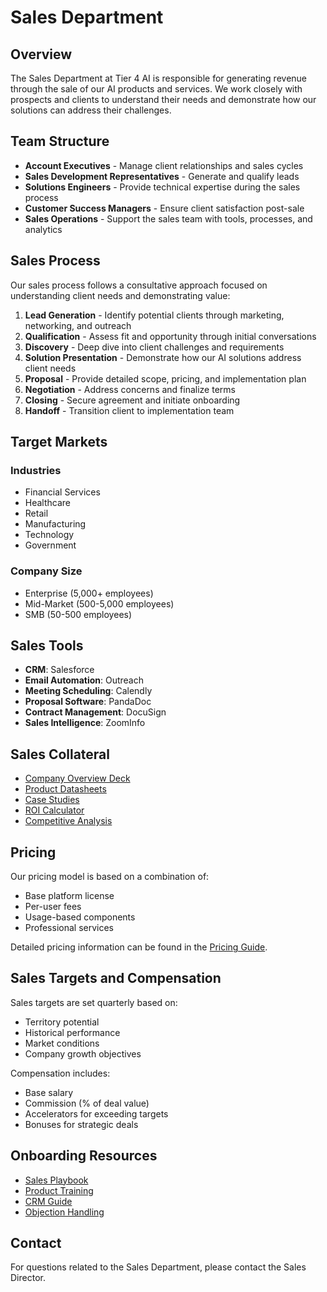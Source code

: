# Sales Department

## Overview

The Sales Department at Tier 4 AI is responsible for generating revenue through the sale of our AI products and services. We work closely with prospects and clients to understand their needs and demonstrate how our solutions can address their challenges.

## Team Structure

- **Account Executives** - Manage client relationships and sales cycles
- **Sales Development Representatives** - Generate and qualify leads
- **Solutions Engineers** - Provide technical expertise during the sales process
- **Customer Success Managers** - Ensure client satisfaction post-sale
- **Sales Operations** - Support the sales team with tools, processes, and analytics

## Sales Process

Our sales process follows a consultative approach focused on understanding client needs and demonstrating value:

1. **Lead Generation** - Identify potential clients through marketing, networking, and outreach
2. **Qualification** - Assess fit and opportunity through initial conversations
3. **Discovery** - Deep dive into client challenges and requirements
4. **Solution Presentation** - Demonstrate how our AI solutions address client needs
5. **Proposal** - Provide detailed scope, pricing, and implementation plan
6. **Negotiation** - Address concerns and finalize terms
7. **Closing** - Secure agreement and initiate onboarding
8. **Handoff** - Transition client to implementation team

## Target Markets

### Industries

- Financial Services
- Healthcare
- Retail
- Manufacturing
- Technology
- Government

### Company Size

- Enterprise (5,000+ employees)
- Mid-Market (500-5,000 employees)
- SMB (50-500 employees)

## Sales Tools

- **CRM**: Salesforce
- **Email Automation**: Outreach
- **Meeting Scheduling**: Calendly
- **Proposal Software**: PandaDoc
- **Contract Management**: DocuSign
- **Sales Intelligence**: ZoomInfo

## Sales Collateral

- [Company Overview Deck](./collateral/company-overview.pptx)
- [Product Datasheets](./collateral/product-datasheets/)
- [Case Studies](./collateral/case-studies/)
- [ROI Calculator](./tools/roi-calculator.xlsx)
- [Competitive Analysis](./collateral/competitive-analysis.pdf)

## Pricing

Our pricing model is based on a combination of:

- Base platform license
- Per-user fees
- Usage-based components
- Professional services

Detailed pricing information can be found in the [Pricing Guide](./pricing/pricing-guide.md).

## Sales Targets and Compensation

Sales targets are set quarterly based on:

- Territory potential
- Historical performance
- Market conditions
- Company growth objectives

Compensation includes:
- Base salary
- Commission (% of deal value)
- Accelerators for exceeding targets
- Bonuses for strategic deals

## Onboarding Resources

- [Sales Playbook](./onboarding/sales-playbook.md)
- [Product Training](./onboarding/product-training.md)
- [CRM Guide](./onboarding/crm-guide.md)
- [Objection Handling](./onboarding/objection-handling.md)

## Contact

For questions related to the Sales Department, please contact the Sales Director.